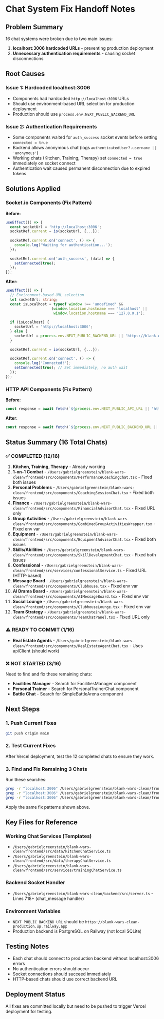 # Chat System Fix Handoff Notes

## Problem Summary
16 chat systems were broken due to two main issues:
1. **localhost:3006 hardcoded URLs** - preventing production deployment
2. **Unnecessary authentication requirements** - causing socket disconnections

## Root Causes

### Issue 1: Hardcoded localhost:3006
- Components had hardcoded `http://localhost:3006` URLs
- Should use environment-based URL selection for production deployment
- Production should use `process.env.NEXT_PUBLIC_BACKEND_URL`

### Issue 2: Authentication Requirements
- Some components waited for `auth_success` socket events before setting `connected = true`
- Backend allows anonymous chat (logs `authenticatedUser?.username || 'anonymous'`)
- Working chats (Kitchen, Training, Therapy) set `connected = true` immediately on socket connect
- Authentication wait caused permanent disconnection due to expired tokens

## Solutions Applied

### Socket.io Components (Fix Pattern)
**Before:**
```typescript
useEffect(() => {
  const socketUrl = 'http://localhost:3006';
  socketRef.current = io(socketUrl, {...});
  
  socketRef.current.on('connect', () => {
    console.log('Waiting for authentication...');
  });
  
  socketRef.current.on('auth_success', (data) => {
    setConnected(true);
  });
});
```

**After:**
```typescript
useEffect(() => {
  // Environment-based URL selection
  let socketUrl: string;
  const isLocalhost = typeof window !== 'undefined' && 
                     (window.location.hostname === 'localhost' || 
                      window.location.hostname === '127.0.0.1');
  
  if (isLocalhost) {
    socketUrl = 'http://localhost:3006';
  } else {
    socketUrl = process.env.NEXT_PUBLIC_BACKEND_URL || 'https://blank-wars-clean-production.up.railway.app';
  }
  
  socketRef.current = io(socketUrl, {...});
  
  socketRef.current.on('connect', () => {
    console.log('Connected!');
    setConnected(true); // Set immediately, no auth wait
  });
});
```

### HTTP API Components (Fix Pattern)
**Before:**
```typescript
const response = await fetch(`${process.env.NEXT_PUBLIC_API_URL || 'http://localhost:3006'}/api/endpoint`);
```

**After:**
```typescript
const response = await fetch(`${process.env.NEXT_PUBLIC_BACKEND_URL || 'http://localhost:3006'}/api/endpoint`);
```

## Status Summary (16 Total Chats)

### ✅ COMPLETED (12/16)
1. **Kitchen, Training, Therapy** - Already working
2. **1-on-1 Combat** - `/Users/gabrielgreenstein/blank-wars-clean/frontend/src/components/PerformanceCoachingChat.tsx` - Fixed both issues
3. **Personal Problems** - `/Users/gabrielgreenstein/blank-wars-clean/frontend/src/components/CoachingSessionChat.tsx` - Fixed both issues
4. **Finance** - `/Users/gabrielgreenstein/blank-wars-clean/frontend/src/components/FinancialAdvisorChat.tsx` - Fixed URL only
5. **Group Activities** - `/Users/gabrielgreenstein/blank-wars-clean/frontend/src/components/CombinedGroupActivitiesWrapper.tsx` - Fixed env var
6. **Equipment** - `/Users/gabrielgreenstein/blank-wars-clean/frontend/src/components/EquipmentAdvisorChat.tsx` - Fixed both issues
7. **Skills/Abilities** - `/Users/gabrielgreenstein/blank-wars-clean/frontend/src/components/SkillDevelopmentChat.tsx` - Fixed both issues
8. **Confessional** - `/Users/gabrielgreenstein/blank-wars-clean/frontend/src/services/confessionalService.ts` - Fixed URL (HTTP-based)
9. **Message Board** - `/Users/gabrielgreenstein/blank-wars-clean/frontend/src/components/Clubhouse.tsx` - Fixed env var
10. **AI Drama Board** - `/Users/gabrielgreenstein/blank-wars-clean/frontend/src/components/AIMessageBoard.tsx` - Fixed env var
11. **Social Lounge** - `/Users/gabrielgreenstein/blank-wars-clean/frontend/src/components/ClubhouseLounge.tsx` - Fixed env var
12. **Team Strategy** - `/Users/gabrielgreenstein/blank-wars-clean/frontend/src/components/TeamChatPanel.tsx` - Fixed URL only

### ⚠️ READY TO COMMIT (1/16)
- **Real Estate Agents** - `/Users/gabrielgreenstein/blank-wars-clean/frontend/src/components/RealEstateAgentChat.tsx` - Uses apiClient (should work)

### ❌ NOT STARTED (3/16)
Need to find and fix these remaining chats:
- **Facilities Manager** - Search for FacilitiesManager component
- **Personal Trainer** - Search for PersonalTrainerChat component  
- **Battle Chat** - Search for SimpleBattleArena component

## Next Steps

### 1. Push Current Fixes
```bash
git push origin main
```

### 2. Test Current Fixes
After Vercel deployment, test the 12 completed chats to ensure they work.

### 3. Find and Fix Remaining 3 Chats
Run these searches:
```bash
grep -r "localhost:3006" /Users/gabrielgreenstein/blank-wars-clean/frontend/src/components/FacilitiesManager.tsx
grep -r "localhost:3006" /Users/gabrielgreenstein/blank-wars-clean/frontend/src/components/PersonalTrainerChat.tsx
grep -r "localhost:3006" /Users/gabrielgreenstein/blank-wars-clean/frontend/src/components/SimpleBattleArena.tsx
```

Apply the same fix patterns shown above.

## Key Files for Reference

### Working Chat Services (Templates)
- `/Users/gabrielgreenstein/blank-wars-clean/frontend/src/data/kitchenChatService.ts`
- `/Users/gabrielgreenstein/blank-wars-clean/frontend/src/data/therapyChatService.ts`
- `/Users/gabrielgreenstein/blank-wars-clean/frontend/src/services/trainingChatService.ts`

### Backend Socket Handler
- `/Users/gabrielgreenstein/blank-wars-clean/backend/src/server.ts` - Lines 718+ (chat_message handler)

### Environment Variables
- `NEXT_PUBLIC_BACKEND_URL` should be `https://blank-wars-clean-production.up.railway.app`
- Production backend is PostgreSQL on Railway (not local SQLite)

## Testing Notes
- Each chat should connect to production backend without localhost:3006 errors
- No authentication errors should occur
- Socket connections should succeed immediately
- HTTP-based chats should use correct backend URL

## Deployment Status
All fixes are committed locally but need to be pushed to trigger Vercel deployment for testing.
